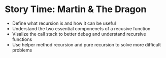 # Story Time: Martin &amp; The Dragon

- Define what recursion is and how it can be useful
- Understand the two essential componenets of a recusive function
- Visalize the call stack to better debug and understand recursive functions
- Use helper method recursion and pure recursion to solve more difficult problems
